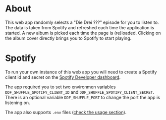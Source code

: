About
=====
This web app randomly selects a "Die Drei ???" episode for you to listen to. The data is taken from Spotify and refreshed each time the application is started. A new album is picked each time the page is (re)loaded. Clicking on the album cover directly brings you to Spotify to start playing.

Spotify
=======
To run your own instance of this web app you will need to create a Spotify client id and secret on the [Spotify Developer dashboard](https://developer.spotify.com/dashboard/).

The app required you to set two environmen variables `DDF_SHUFFLE_SPOTIFY_CLIENT_ID` and `DDF_SHUFFLE_SPOTIFY_CLIENT_SECRET`. There is an optional variable `DDF_SHUFFLE_PORT` to change the port the app is listening on.

The app also supports `.env` files ([check the usage section](https://www.npmjs.com/package/dotenv)).

